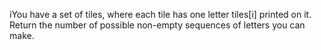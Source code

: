iYou have a set of tiles, where each tile has one letter tiles[i] printed on it.  Return the number of possible non-empty sequences of letters you can make.
